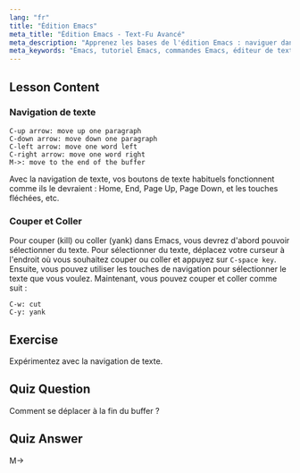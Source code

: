 ```yaml
---
lang: "fr"
title: "Édition Emacs"
meta_title: "Édition Emacs - Text-Fu Avancé"
meta_description: "Apprenez les bases de l'édition Emacs : naviguer dans le texte, couper et coller efficacement. Ce guide pour débutants vous aide à maîtriser les commandes Emacs essentielles pour Linux."
meta_keywords: "Emacs, tutoriel Emacs, commandes Emacs, éditeur de texte, éditeur Linux, navigation Emacs, Emacs débutant, guide Emacs"
---
```


## Lesson Content

### Navigation de texte

```
C-up arrow: move up one paragraph
C-down arrow: move down one paragraph
C-left arrow: move one word left
C-right arrow: move one word right
M->: move to the end of the buffer
```

Avec la navigation de texte, vos boutons de texte habituels fonctionnent comme ils le devraient : Home, End, Page Up, Page Down, et les touches fléchées, etc.

### Couper et Coller

Pour couper (kill) ou coller (yank) dans Emacs, vous devrez d'abord pouvoir sélectionner du texte. Pour sélectionner du texte, déplacez votre curseur à l'endroit où vous souhaitez couper ou coller et appuyez sur `C-space key`. Ensuite, vous pouvez utiliser les touches de navigation pour sélectionner le texte que vous voulez. Maintenant, vous pouvez couper et coller comme suit :

```
C-w: cut
C-y: yank
```

## Exercise

Expérimentez avec la navigation de texte.

## Quiz Question

Comment se déplacer à la fin du buffer ?

## Quiz Answer

M->
